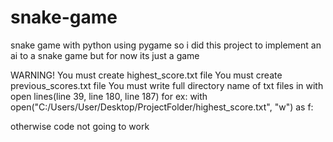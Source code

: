 # snake-game
snake game with python using pygame
so i did this project to implement an ai to a snake game but for now its just a game

WARNING!
You must create highest_score.txt file 
You must create previous_scores.txt file
You must write full directory name of txt files in with open lines(line 39, line 180, line 187)
  for ex: with open("C:/Users/User/Desktop/ProjectFolder/highest_score.txt", "w") as f:

otherwise code not going to work
